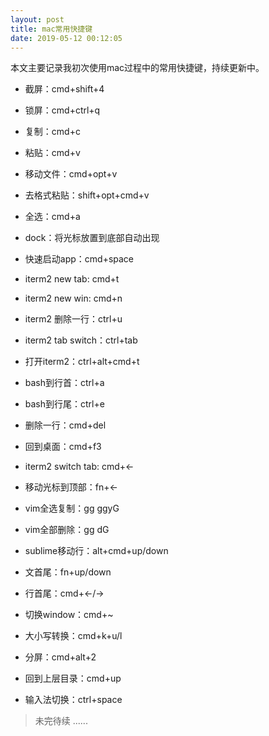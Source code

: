 ```yaml
---
layout: post
title: mac常用快捷键
date: 2019-05-12 00:12:05
---
```


本文主要记录我初次使用mac过程中的常用快捷键，持续更新中。

- 截屏：cmd+shift+4

- 锁屏：cmd+ctrl+q

- 复制：cmd+c

- 粘贴：cmd+v

- 移动文件：cmd+opt+v

- 去格式粘贴：shift+opt+cmd+v

- 全选：cmd+a

- dock：将光标放置到底部自动出现

- 快速启动app：cmd+space

- iterm2 new tab: cmd+t

- iterm2 new win: cmd+n

- iterm2 删除一行：ctrl+u

- iterm2 tab switch：ctrl+tab

- 打开iterm2：ctrl+alt+cmd+t

- bash到行首：ctrl+a

- bash到行尾：ctrl+e

- 删除一行：cmd+del

- 回到桌面：cmd+f3

- iterm2 switch tab: cmd+<-

- 移动光标到顶部：fn+<-

- vim全选复制：gg ggyG

- vim全部删除：gg dG

- sublime移动行：alt+cmd+up/down

- 文首尾：fn+up/down

- 行首尾：cmd+<-/->

- 切换window：cmd+~

- 大小写转换：cmd+k+u/l

- 分屏：cmd+alt+2

- 回到上层目录：cmd+up

- 输入法切换：ctrl+space

> 未完待续 ......
